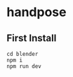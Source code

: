 # handpose

## First Install

<code>cd blender</code>  
<code>npm i</code>  
<code>npm run dev</code>  
